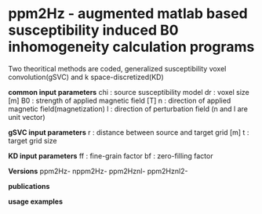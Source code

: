 # ppm2Hz - augmented matlab based susceptibility induced B0 inhomogeneity calculation programs
Two theoritical methods are coded, generalized susceptibility voxel convolution(gSVC) and k space-discretized(KD)

**common input parameters**
chi : source susceptibility model 
dr : voxel size [m]
B0 : strength of applied magnetic field [T]
n : direction of applied magnetic field(magnetization)
l : direction of perturbation field
(n and l are unit vector)

**gSVC input parameters**
r : distance between source and target grid [m]
t : target grid size

**KD input parameters**
ff : fine-grain factor
bf : zero-filling factor

**Versions**
ppm2Hz-
nppm2Hz-
ppm2Hznl-
ppm2Hznl2-

**publications**

**usage examples**

